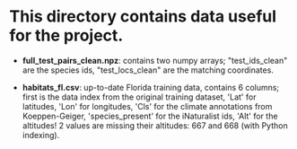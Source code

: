 # This directory contains data useful for the project.

- **full_test_pairs_clean.npz**: contains two numpy arrays; "test_ids_clean" are the species ids, "test_locs_clean" are the matching coordinates.

- **habitats_fl.csv**: up-to-date Florida training data, contains 6 columns; first is the data index from the original training dataset, 'Lat' for latitudes, 'Lon' for longitudes, 'Cls' for the climate annotations from Koeppen-Geiger, 'species_present' for the iNaturalist ids, 'Alt' for the altitudes! 2 values are missing their altitudes: 667 and 668 (with Python indexing). 
